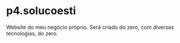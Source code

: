 # p4.solucoesti
Website do meu negócio próprio. Será criado do zero, com diversas tecnologias, do zero.
